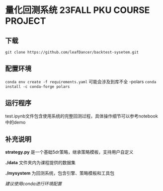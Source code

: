 # 量化回测系统 23FALL PKU COURSE PROJECT

## 下载
`git clone https://github.com/leafDancer/backtest-sysetem.git`

## 配置环境
`conda env create -f requirements.yaml`
可能会涉及到库不全
-polars
`conda install -c conda-forge polars`

## 运行程序
test.ipynb文件包含使用系统的完整回测过程，具体操作细节可以参考notebook中的demo

## 补充说明
**strategy.py**  是一个基础5dr策略，继承策略模板，支持用户自定义

**./data**  文件夹内为课程提供的数据集

**./mysystem**  为回测系统，包含引擎、策略模板和工具包

*建议使用conda进行环境配置*

